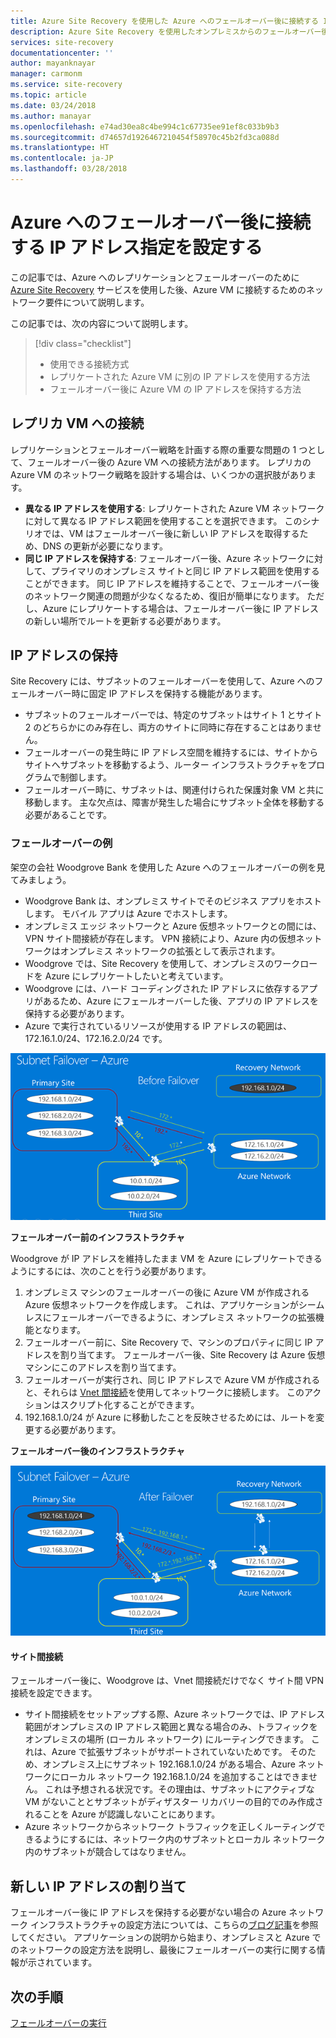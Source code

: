 ```yaml
---
title: Azure Site Recovery を使用した Azure へのフェールオーバー後に接続する IP アドレス指定の設定 | Microsoft Docs
description: Azure Site Recovery を使用したオンプレミスからのフェールオーバー後に、Azure VM へ接続する IP アドレス指定の設定方法を説明します
services: site-recovery
documentationcenter: ''
author: mayanknayar
manager: carmonm
ms.service: site-recovery
ms.topic: article
ms.date: 03/24/2018
ms.author: manayar
ms.openlocfilehash: e74ad30ea8c4be994c1c67735ee91ef8c033b9b3
ms.sourcegitcommit: d74657d1926467210454f58970c45b2fd3ca088d
ms.translationtype: HT
ms.contentlocale: ja-JP
ms.lasthandoff: 03/28/2018
---
```

# <a name="set-up-ip-addressing-to-connect-after-failover-to-azure"></a>Azure へのフェールオーバー後に接続する IP アドレス指定を設定する

この記事では、Azure へのレプリケーションとフェールオーバーのために [Azure Site Recovery](site-recovery-overview.md) サービスを使用した後、Azure VM に接続するためのネットワーク要件について説明します。

この記事では、次の内容について説明します。

> [!div class="checklist"]
> * 使用できる接続方式
> * レプリケートされた Azure VM に別の IP アドレスを使用する方法
> * フェールオーバー後に Azure VM の IP アドレスを保持する方法

## <a name="connecting-to-replica-vms"></a>レプリカ VM への接続

レプリケーションとフェールオーバー戦略を計画する際の重要な問題の 1 つとして、フェールオーバー後の Azure VM への接続方法があります。 レプリカの Azure VM のネットワーク戦略を設計する場合は、いくつかの選択肢があります。

- **異なる IP アドレスを使用する**: レプリケートされた Azure VM ネットワークに対して異なる IP アドレス範囲を使用することを選択できます。 このシナリオでは、VM はフェールオーバー後に新しい IP アドレスを取得するため、DNS の更新が必要になります。
- **同じ IP アドレスを保持する**: フェールオーバー後、Azure ネットワークに対して、プライマリのオンプレミス サイトと同じ IP アドレス範囲を使用することができます。 同じ IP アドレスを維持することで、フェールオーバー後のネットワーク関連の問題が少なくなるため、復旧が簡単になります。 ただし、Azure にレプリケートする場合は、フェールオーバー後に IP アドレスの新しい場所でルートを更新する必要があります。

## <a name="retaining-ip-addresses"></a>IP アドレスの保持

Site Recovery には、サブネットのフェールオーバーを使用して、Azure へのフェールオーバー時に固定 IP アドレスを保持する機能があります。

- サブネットのフェールオーバーでは、特定のサブネットはサイト 1 とサイト 2 のどちらかにのみ存在し、両方のサイトに同時に存在することはありません。
- フェールオーバーの発生時に IP アドレス空間を維持するには、サイトからサイトへサブネットを移動するよう、ルーター インフラストラクチャをプログラムで制御します。
- フェールオーバー時に、サブネットは、関連付けられた保護対象 VM と共に移動します。 主な欠点は、障害が発生した場合にサブネット全体を移動する必要があることです。


### <a name="failover-example"></a>フェールオーバーの例

架空の会社 Woodgrove Bank を使用した Azure へのフェールオーバーの例を見てみましょう。

- Woodgrove Bank は、オンプレミス サイトでそのビジネス アプリをホストします。 モバイル アプリは Azure でホストします。
- オンプレミス エッジ ネットワークと Azure 仮想ネットワークとの間には、VPN サイト間接続が存在します。 VPN 接続により、Azure 内の仮想ネットワークはオンプレミス ネットワークの拡張として表示されます。
- Woodgrove では、Site Recovery を使用して、オンプレミスのワークロードを Azure にレプリケートしたいと考えています。
 - Woodgrove には、ハード コーディングされた IP アドレスに依存するアプリがあるため、Azure にフェールオーバーした後、アプリの IP アドレスを保持する必要があります。
 - Azure で実行されているリソースが使用する IP アドレスの範囲は、 172.16.1.0/24、172.16.2.0/24 です。

![サブネットのフェールオーバー前](./media/site-recovery-network-design/network-design7.png)

**フェールオーバー前のインフラストラクチャ**


Woodgrove が IP アドレスを維持したまま VM を Azure にレプリケートできるようにするには、次のことを行う必要があります。


1. オンプレミス マシンのフェールオーバーの後に Azure VM が作成される Azure 仮想ネットワークを作成します。 これは、アプリケーションがシームレスにフェールオーバーできるように、オンプレミス ネットワークの拡張機能となります。
2. フェールオーバー前に、Site Recovery で、マシンのプロパティに同じ IP アドレスを割り当てます。 フェールオーバー後、Site Recovery は Azure 仮想マシンにこのアドレスを割り当てます。
3. フェールオーバーが実行され、同じ IP アドレスで Azure VM が作成されると、それらは [Vnet 間接続](../vpn-gateway/virtual-networks-configure-vnet-to-vnet-connection.md)を使用してネットワークに接続します。 このアクションはスクリプト化することができます。
4. 192.168.1.0/24 が Azure に移動したことを反映させるためには、ルートを変更する必要があります。


**フェールオーバー後のインフラストラクチャ**

![サブネットのフェールオーバー後](./media/site-recovery-network-design/network-design9.png)

#### <a name="site-to-site-connection"></a>サイト間接続

フェールオーバー後に、Woodgrove は、Vnet 間接続だけでなく サイト間 VPN 接続を設定できます。
- サイト間接続をセットアップする際、Azure ネットワークでは、IP アドレス範囲がオンプレミスの IP アドレス範囲と異なる場合のみ、トラフィックをオンプレミスの場所 (ローカル ネットワーク) にルーティングできます。 これは、Azure で拡張サブネットがサポートされていないためです。 そのため、オンプレミス上にサブネット 192.168.1.0/24 がある場合、Azure ネットワークにローカル ネットワーク 192.168.1.0/24 を追加することはできません。 これは予想される状況です。その理由は、サブネットにアクティブな VM がないこととサブネットがディザスター リカバリーの目的でのみ作成されることを Azure が認識しないことにあります。
- Azure ネットワークからネットワーク トラフィックを正しくルーティングできるようにするには、ネットワーク内のサブネットとローカル ネットワーク内のサブネットが競合してはなりません。




## <a name="assigning-new-ip-addresses"></a>新しい IP アドレスの割り当て

フェールオーバー後に IP アドレスを保持する必要がない場合の Azure ネットワーク インフラストラクチャの設定方法については、こちらの[ブログ記事](http://azure.microsoft.com/blog/2014/09/04/networking-infrastructure-setup-for-microsoft-azure-as-a-disaster-recovery-site/)を参照してください。 アプリケーションの説明から始まり、オンプレミスと Azure でのネットワークの設定方法を説明し、最後にフェールオーバーの実行に関する情報が示されています。

## <a name="next-steps"></a>次の手順
[フェールオーバーの実行](site-recovery-failover.md)
